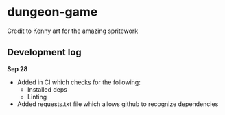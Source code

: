# dungeon-game
Credit to Kenny art for the amazing spritework 

## Development log
__Sep 28__
 - Added in CI which checks for the following:
    - Installed deps
    - Linting
 - Added requests.txt file which allows github to recognize dependencies 
